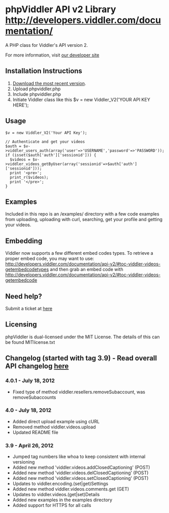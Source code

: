 phpViddler API v2 Library
http://developers.viddler.com/documentation/
================================

A PHP class for Viddler's API version 2.

For more information, visit [our developer site](http://developers.viddler.com/)

Installation Instructions
--------------------------------
1. [Download the most recent version](https://github.com/viddler/phpviddler/downloads).
2. Upload phpviddler.php
3. Include phpviddler.php
4. Initiate Viddler class like this $v = new Viddler_V2('YOUR API KEY HERE');

Usage
--------------------------------
    $v = new Viddler_V2('Your API Key');
    
    // Authenticate and get your videos
    $auth = $v->viddler_users_auth(array('user'=>'USERNAME','password'=>'PASSWORD'));
    if (isset($auth['auth']['sessionid'])) {
      $videos = $v->viddler_videos_getByUser(array('sessionid'=>$auth['auth']['sessionid']));
      print '<pre>';
      print_r($videos);
      print '</pre>';
    }
    
Examples
--------------------------------
Included in this repo is an /examples/ directory with a few code examples from uploading, uploading with curl, searching, get your profile and getting your videos.

Embedding
--------------------------------
Viddler now supports a few different embed codes types. To retrieve a proper embed code, you may want to use: http://developers.viddler.com/documentation/api-v2/#toc-viddler-videos-getembedcodetypes  and then grab an embed code with http://developers.viddler.com/documentation/api-v2/#toc-viddler-videos-getembedcode

Need help?
--------------------------------
Submit a ticket at [here](https://support.viddler.com)


Licensing
--------------------------------
phpViddler is dual-licensed under the MIT License. The details of this can be found MITlicense.txt


Changelog (started with tag 3.9) - Read overall API changelog [here](http://developers.viddler.com/documentation/api-changelog/)
--------------------------------
### 4.0.1 - July 18, 2012

- Fixed type of method viddler.resellers.removeSubaccount, was removeSubaccounts

### 4.0 - July 18, 2012

- Added direct upload example using cURL
- Removed method viddler.videos.upload
- Updated README file

### 3.9 - April 26, 2012

- Jumped tag numbers like whoa to keep consistent with internal versioning
- Added new method 'viddler.videos.addClosedCaptioning' (POST)
- Added new method 'viddler.videos.delClosedCaptioning' (POST)
- Added new method 'viddler.videos.setClosedCaptioning' (POST)
- Updates to viddler.encoding.(set|get)Settings
- Added new method viddler.videos.comments.get (GET)
- Updates to viddler.videos.(get|set)Details
- Added new examples in the examples directory
- Added support for HTTPS for all calls
